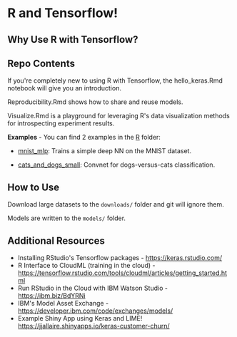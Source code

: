 # R and Tensorflow!

## Why Use R with Tensorflow?

## Repo Contents

If you're completely new to using R with Tensorflow, the hello_keras.Rmd notebook will give you an introduction.

Reproducibility.Rmd shows how to share and reuse models.

Visualize.Rmd is a playground for leveraging R's data visualization methods for introspecting experiment results.


**Examples** - You can find 2 examples in the [R](https://github.com/IBM/using-tensorflow-with-r/tree/master/R) folder:

- [mnist_mlp](https://github.com/IBM/using-tensorflow-with-r/tree/master/R/mnist_mlp): Trains a simple deep NN on the MNIST dataset.

- [cats_and_dogs_small](https://github.com/IBM/using-tensorflow-with-r/tree/master/R/cats_and_dogs_small/scripts): Convnet for dogs-versus-cats classification. 


## How to Use

Download large datasets to the `downloads/` folder and git will ignore them.

Models are written to the `models/` folder.

## Additional Resources

 * Installing RStudio's Tensorflow packages - https://keras.rstudio.com/
 * R Interface to CloudML (training in the cloud) - https://tensorflow.rstudio.com/tools/cloudml/articles/getting_started.html
 * Run RStudio in the Cloud with IBM Watson Studio - https://ibm.biz/BdYRNi
 * IBM's Model Asset Exchange - https://developer.ibm.com/code/exchanges/models/
 * Example Shiny App using Keras and LIME! https://jjallaire.shinyapps.io/keras-customer-churn/



